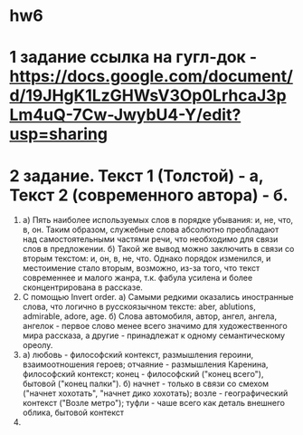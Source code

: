 # hw6
# 1 задание ссылка на гугл-док - https://docs.google.com/document/d/19JHgK1LzGHWsV3Op0LrhcaJ3pLm4uQ-7Cw-JwybU4-Y/edit?usp=sharing
# 2 задание. Текст 1 (Толстой) - а, Текст 2 (современного автора) - б. 
1) а) Пять наиболее используемых слов в порядке убывания: и, не, что, в, он. Таким образом, служебные слова абсолютно преобладают над самостоятельными частями речи, что необходимо для связи слов в предложении. 
б) Такой же вывод можно заключить в связи со вторым текстом: и, он, в, не, что. Однако порядок изменился, и местоимение стало вторым, возможно, из-за того, что текст современнее и малого жанра, т.к. фабула усилена и более сконцентрирована в рассказе. 
2) С помощью Invert order. а) Самыми редкими оказались иностранные слова, что логично в русскоязычном тексте: aber, ablutions, admirable, adore, age. б) Слова автомобиля, автор, ангел, ангела, ангелок - первое слово менее всего значимо для художественного мира рассказа, а другие - принадлежат к одному семантическому ореолу.  
3) а) любовь - философский контекст, размышления героини, взаимоотношения героев; отчаяние - размышления Каренина, философский контекст; конец - философский ("конец всего"), бытовой ("конец палки").  б) начнет - только в связи со смехом ("начнет хохотать", "начнет дико хохотать); возле - географический контекст ("Возле метро"); туфли - чаше всего как деталь внешнего облика, бытовой контекст
4) 
